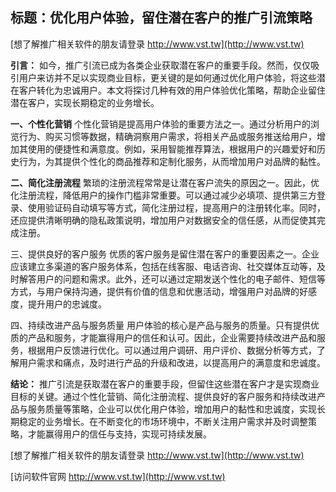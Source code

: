 ## **标题：优化用户体验，留住潜在客户的推广引流策略**

[想了解推广相关软件的朋友请登录 http://www.vst.tw](http://www.vst.tw)

**引言：**
如今，推广引流已成为各类企业获取潜在客户的重要手段。然而，仅仅吸引用户来访并不足以实现商业目标，更关键的是如何通过优化用户体验，将这些潜在客户转化为忠诚用户。本文将探讨几种有效的用户体验优化策略，帮助企业留住潜在客户，实现长期稳定的业务增长。

**一、个性化营销**
个性化营销是提高用户体验的重要方法之一。通过分析用户的浏览行为、购买习惯等数据，精确洞察用户需求，将相关产品或服务推送给用户，增加其使用的便捷性和满意度。例如，采用智能推荐算法，根据用户的兴趣爱好和历史行为，为其提供个性化的商品推荐和定制化服务，从而增加用户对品牌的黏性。

**二、简化注册流程**
繁琐的注册流程常常是让潜在客户流失的原因之一。因此，优化注册流程，降低用户的操作门槛非常重要。可以通过减少必填项、提供第三方登录、使用验证码自动填写等方式，简化注册过程，提高用户的注册转化率。同时，还应提供清晰明确的隐私政策说明，增加用户对数据安全的信任感，从而促使其完成注册。

三、提供良好的客户服务
优质的客户服务是留住潜在客户的重要因素之一。企业应该建立多渠道的客户服务体系，包括在线客服、电话咨询、社交媒体互动等，及时解答用户的问题和需求。此外，还可以通过定期发送个性化的电子邮件、短信等方式，与用户保持沟通，提供有价值的信息和优惠活动，增强用户对品牌的好感度，提升用户的忠诚度。

四、持续改进产品与服务质量
用户体验的核心是产品与服务的质量。只有提供优质的产品和服务，才能赢得用户的信任和认可。因此，企业需要持续改进产品和服务，根据用户反馈进行优化。可以通过用户调研、用户评价、数据分析等方式，了解用户需求和痛点，及时进行产品的升级和改进，以提高用户的满意度和忠诚度。

**结论：**
推广引流是获取潜在客户的重要手段，但留住这些潜在客户才是实现商业目标的关键。通过个性化营销、简化注册流程、提供良好的客户服务和持续改进产品与服务质量等策略，企业可以优化用户体验，增加用户的黏性和忠诚度，实现长期稳定的业务增长。在不断变化的市场环境中，不断关注用户需求并及时调整策略，才能赢得用户的信任与支持，实现可持续发展。

[想了解推广相关软件的朋友请登录 http://www.vst.tw](http://www.vst.tw)


[访问软件官网 http://www.vst.tw](http://www.vst.tw)
